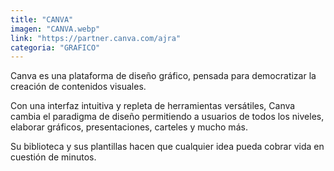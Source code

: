 ```yaml
---
title: "CANVA"
imagen: "CANVA.webp"
link: "https://partner.canva.com/ajra"
categoria: "GRAFICO"
---
```


Canva es una plataforma de diseño gráfico, pensada para democratizar la creación de contenidos visuales. 

Con una interfaz intuitiva y repleta de herramientas versátiles, Canva cambia el paradigma de diseño permitiendo a usuarios de todos los niveles, elaborar gráficos, presentaciones, carteles y mucho más. 

Su biblioteca y sus plantillas hacen que cualquier idea pueda cobrar vida en cuestión de minutos.